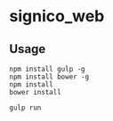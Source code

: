 # signico_web

## Usage
```
npm install gulp -g
npm install bower -g
npm install
bower install

gulp run
```
